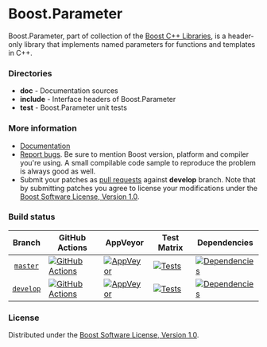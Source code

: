 # Boost.Parameter

Boost.Parameter, part of collection of the [Boost C++ Libraries](https://github.com/boostorg), is a header-only library that implements named parameters for functions and templates in C++.

### Directories

* **doc** - Documentation sources
* **include** - Interface headers of Boost.Parameter
* **test** - Boost.Parameter unit tests

### More information

* [Documentation](https://www.boost.org/libs/parameter)
* [Report bugs](https://github.com/boostorg/parameter/issues/new). Be sure to mention Boost version, platform and compiler you're using. A small compilable code sample to reproduce the problem is always good as well.
* Submit your patches as [pull requests](https://github.com/boostorg/parameter/compare) against **develop** branch. Note that by submitting patches you agree to license your modifications under the [Boost Software License, Version 1.0](https://www.boost.org/LICENSE_1_0.txt).

### Build status

Branch          | GitHub Actions | AppVeyor | Test Matrix | Dependencies |
:-------------: | -------------- | -------- | ----------- | ------------ |
[`master`](https://github.com/boostorg/parameter/tree/master) | [![GitHub Actions](https://github.com/boostorg/parameter/actions/workflows/ci.yml/badge.svg?branch=master)](https://github.com/boostorg/parameter/actions?query=branch%3Amaster) | [![AppVeyor](https://ci.appveyor.com/api/projects/status/e9iptg55otiv040a/branch/master?svg=true)](https://ci.appveyor.com/project/Lastique/parameter/branch/master) | [![Tests](https://img.shields.io/badge/matrix-master-brightgreen.svg)](https://regression.boost.io/master/developer/parameter.html) | [![Dependencies](https://img.shields.io/badge/deps-master-brightgreen.svg)](https://pdimov.github.io/boostdep-report/master/parameter.html)
[`develop`](https://github.com/boostorg/parameter/tree/develop) | [![GitHub Actions](https://github.com/boostorg/parameter/actions/workflows/ci.yml/badge.svg?branch=develop)](https://github.com/boostorg/parameter/actions?query=branch%3Adevelop) | [![AppVeyor](https://ci.appveyor.com/api/projects/status/e9iptg55otiv040a/branch/develop?svg=true)](https://ci.appveyor.com/project/Lastique/parameter/branch/develop) | [![Tests](https://img.shields.io/badge/matrix-develop-brightgreen.svg)](https://regression.boost.io/develop/developer/parameter.html) | [![Dependencies](https://img.shields.io/badge/deps-develop-brightgreen.svg)](https://pdimov.github.io/boostdep-report/develop/parameter.html)

### License

Distributed under the [Boost Software License, Version 1.0](https://www.boost.org/LICENSE_1_0.txt).
